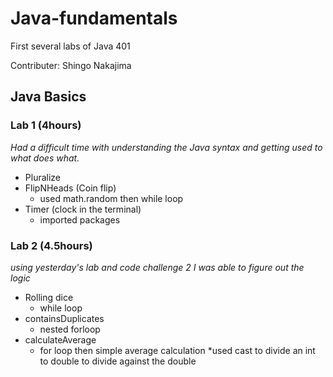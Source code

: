 # Java-fundamentals
First several labs of Java 401

Contributer: Shingo Nakajima

## Java Basics

### Lab 1 (4hours)
*Had a difficult time with understanding the Java syntax and getting used to what does what.*
- Pluralize
- FlipNHeads (Coin flip)
  - used math.random then while loop 
- Timer (clock in the terminal) 
  - imported packages

### Lab 2 (4.5hours)
   *using yesterday's lab and code challenge 2 I was able to figure out the logic*
   - Rolling dice 
     - while loop 
   - containsDuplicates
     - nested forloop 
   - calculateAverage
     - for loop then simple average calculation *used cast to divide an int to double to divide against the double
